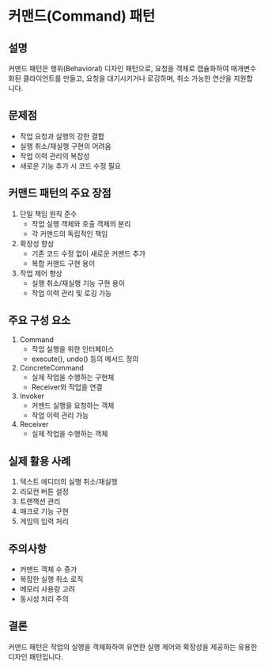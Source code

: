 # 커맨드(Command) 패턴

## 설명
커맨드 패턴은 행위(Behavioral) 디자인 패턴으로, 요청을 객체로 캡슐화하여 매개변수화된 클라이언트를 만들고, 요청을 대기시키거나 로깅하며, 취소 가능한 연산을 지원합니다.

## 문제점
- 작업 요청과 실행의 강한 결합
- 실행 취소/재실행 구현의 어려움
- 작업 이력 관리의 복잡성
- 새로운 기능 추가 시 코드 수정 필요

## 커맨드 패턴의 주요 장점
1. 단일 책임 원칙 준수
    - 작업 실행 객체와 호출 객체의 분리
    - 각 커맨드의 독립적인 책임
2. 확장성 향상
    - 기존 코드 수정 없이 새로운 커맨드 추가
    - 복합 커맨드 구현 용이
3. 작업 제어 향상
    - 실행 취소/재실행 기능 구현 용이
    - 작업 이력 관리 및 로깅 가능

## 주요 구성 요소
1. Command
    - 작업 실행을 위한 인터페이스
    - execute(), undo() 등의 메서드 정의
2. ConcreteCommand
    - 실제 작업을 수행하는 구현체
    - Receiver와 작업을 연결
3. Invoker
    - 커맨드 실행을 요청하는 객체
    - 작업 이력 관리 가능
4. Receiver
    - 실제 작업을 수행하는 객체

## 실제 활용 사례
1. 텍스트 에디터의 실행 취소/재실행
2. 리모컨 버튼 설정
3. 트랜잭션 관리
4. 매크로 기능 구현
5. 게임의 입력 처리

## 주의사항
- 커맨드 객체 수 증가
- 복잡한 실행 취소 로직
- 메모리 사용량 고려
- 동시성 처리 주의

## 결론
커맨드 패턴은 작업의 실행을 객체화하여 유연한 실행 제어와 확장성을 제공하는 유용한 디자인 패턴입니다.
